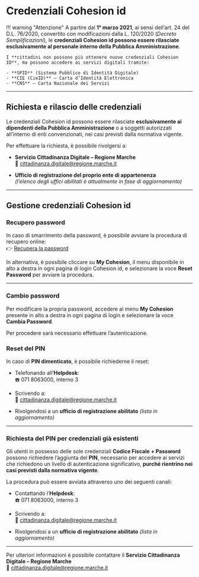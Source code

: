 # **Credenziali Cohesion id**

!!! warning "Attenzione"
    A partire dal **1° marzo 2021**, ai sensi dell’art. 24 del D.L. 76/2020, convertito con modificazioni dalla L. 120/2020 (*Decreto Semplificazioni*), le **credenziali Cohesion id possono essere rilasciate esclusivamente al personale interno della Pubblica Amministrazione**.

    I **cittadini non possono più ottenere nuove credenziali Cohesion ID**, ma possono accedere ai servizi digitali tramite:

    - **SPID** (Sistema Pubblico di Identità Digitale)  
    - **CIE (CieID)** – Carta d’Identità Elettronica  
    - **CNS** – Carta Nazionale dei Servizi  

---

## **Richiesta e rilascio delle credenziali**

Le credenziali Cohesion id possono essere rilasciate **esclusivamente ai dipendenti della Pubblica Amministrazione** o a soggetti autorizzati all’interno di enti convenzionati, nei casi previsti dalla normativa vigente.

Per effettuare la richiesta, è possibile rivolgersi a:

- **Servizio Cittadinanza Digitale – Regione Marche**  
  📧 [cittadinanza.digitale@regione.marche.it](mailto:cittadinanza.digitale@regione.marche.it)

- **Ufficio di registrazione del proprio ente di appartenenza**  
  *(l’elenco degli uffici abilitati è attualmente in fase di aggiornamento)*

---

## **Gestione credenziali Cohesion id**

### Recupero password

In caso di smarrimento della password, è possibile avviare la procedura di recupero online:  
👉 [Recupera la password](https://cohesion2.regione.marche.it/MyCohesion/ResetPassword)

In alternativa, è possibile cliccare su **My Cohesion**, il menu disponibile in alto a destra in ogni pagina di login Cohesion id, e selezionare la voce **Reset Password** per avviare la procedura.

---

### Cambio password

Per modificare la propria password, accedere al menu **My Cohesion** presente in alto a destra in ogni pagina di login e selezionare la voce **Cambia Password**.

Per procedere sarà necessario effettuare l’autenticazione.

### Reset del PIN

In caso di **PIN dimenticato**, è possibile richiederne il reset:

- Telefonando all’**Helpdesk**:  
  ☎️ 071 8063000, interno 3

- Scrivendo a:  
  📧 [cittadinanza.digitale@regione.marche.it](mailto:cittadinanza.digitale@regione.marche.it)

- Rivolgendosi a un **ufficio di registrazione abilitato** *(lista in aggiornamento)*

---

### Richiesta del PIN per credenziali già esistenti

Gli utenti in possesso delle sole credenziali **Codice Fiscale + Password** possono richiedere l’aggiunta del **PIN**, necessario per accedere ai servizi che richiedono un livello di autenticazione significativo, **purché rientrino nei casi previsti dalla normativa vigente**.

La procedura può essere avviata attraverso uno dei seguenti canali:

- Contattando l’**Helpdesk**:  
  ☎️ 071 8063000, interno 3

- Scrivendo a:  
  📧 [cittadinanza.digitale@regione.marche.it](mailto:cittadinanza.digitale@regione.marche.it)

- Rivolgendosi a un **ufficio di registrazione abilitato** *(lista in aggiornamento)*

---

Per ulteriori informazioni è possibile contattare il **Servizio Cittadinanza Digitale – Regione Marche**  
📧 [cittadinanza.digitale@regione.marche.it](mailto:cittadinanza.digitale@regione.marche.it)
